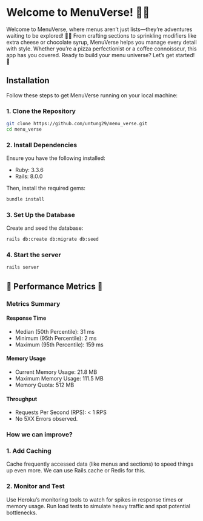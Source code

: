 # Welcome to MenuVerse! 🌌🍔

Welcome to MenuVerse, where menus aren’t just lists—they’re adventures waiting to be explored! 🍔✨ From crafting sections to sprinkling modifiers like extra cheese or chocolate syrup, MenuVerse helps you manage every detail with style. Whether you’re a pizza perfectionist or a coffee connoisseur, this app has you covered. Ready to build your menu universe? Let’s get started! 🚀

## **Installation**

Follow these steps to get MenuVerse running on your local machine:

### **1. Clone the Repository**

```bash
git clone https://github.com/untung29/menu_verse.git
cd menu_verse
```

### 2. Install Dependencies

Ensure you have the following installed:

- Ruby: 3.3.6
- Rails: 8.0.0

Then, install the required gems:

```bash
bundle install
```

### 3. Set Up the Database

Create and seed the database:

```bash
rails db:create db:migrate db:seed
```

### 4. Start the server

```bash
rails server
```

## **🚀 Performance Metrics 🚀**

### Metrics Summary

#### Response Time

- Median (50th Percentile): 31 ms
- Minimum (95th Percentile): 2 ms
- Maximum (95th Percentile): 159 ms

#### Memory Usage

- Current Memory Usage: 21.8 MB
- Maximum Memory Usage: 111.5 MB
- Memory Quota: 512 MB

#### Throughput

- Requests Per Second (RPS): < 1 RPS
- No 5XX Errors observed.

### How we can improve?

### 1. Add Caching

Cache frequently accessed data (like menus and sections) to speed things up even more. We can use Rails.cache or Redis for this.

### 2. Monitor and Test

Use Heroku’s monitoring tools to watch for spikes in response times or memory usage.
Run load tests to simulate heavy traffic and spot potential bottlenecks.
